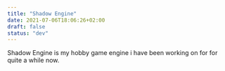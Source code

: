 ```yaml
---
title: "Shadow Engine"
date: 2021-07-06T18:06:26+02:00
draft: false
status: "dev"
---
```


Shadow Engine is my hobby game engine i have been working on for for quite a while now.